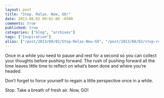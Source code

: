 ```yaml
---
layout: post
title: "Stop. Relax. Now, GO!"
date: 2013-08-02 09:01:00 -0500
comments: true
published: true
categories: ["blog", "archives"]
tags: ["Inspiration"]
alias: ["/post/2013/08/02/Stop-Relax-Now-GO", "/post/2013/08/02/stop-relax-now-go"]
---
```

<!-- more -->
<p>Once in a while you need to pause and rest for a second so you can collect your thoughts before pushing forward. The rush of pushing forward all the time leaves little time to reflect on what&rsquo;s been done and where you&rsquo;re headed.</p>
<p>Don&rsquo;t forget to force yourself to regain a little perspective once in a while.</p>
<p>Stop. Take a breath of fresh air. Now, GO!</p>
